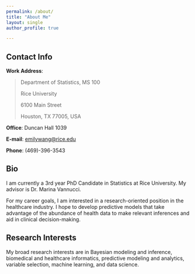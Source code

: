 ```yaml
---
permalink: /about/
title: "About Me"
layout: single
author_profile: true

---
```


## Contact Info

**Work Address**:

 > Department of Statistics, MS 100
 >
 > Rice University
 >
 > 6100 Main Street
 >
 > Houston, TX 77005, USA

**Office**: Duncan Hall 1039

**E-mail**: [emilywang@rice.edu](mailto:emilywang@rice.edu)

**Phone**: (469)-396-3543

## Bio
I am currently a 3rd year PhD Candidate in Statistics at Rice University. My advisor is Dr. Marina Vannucci. 

For my career goals, I am interested in a research-oriented position in the healthcare industry. I hope to develop predictive models that take advantage of the abundance of health data to make relevant inferences and aid in clinical decision-making. 

## Research Interests
My broad research interests are in Bayesian modeling and inference, biomedical and healthcare informatics, predictive modeling and analytics, variable selection, machine learning, and data science. 
